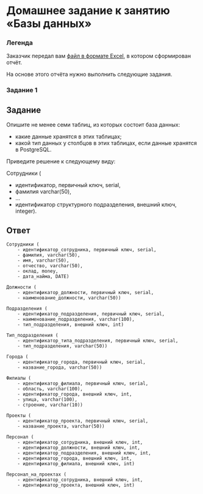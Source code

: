 # Домашнее задание к занятию «Базы данных»

### Легенда

Заказчик передал вам [файл в формате Excel](https://github.com/netology-code/sdb-homeworks/blob/main/resources/hw-12-1.xlsx), в котором сформирован отчёт. 

На основе этого отчёта нужно выполнить следующие задания.

### Задание 1
## Задание
Опишите не менее семи таблиц, из которых состоит база данных:

- какие данные хранятся в этих таблицах;
- какой тип данных у столбцов в этих таблицах, если данные хранятся в PostgreSQL.

Приведите решение к следующему виду:

Сотрудники (

- идентификатор, первичный ключ, serial,
- фамилия varchar(50),
- ...
- идентификатор структурного подразделения, внешний ключ, integer).

## Ответ

```
Сотрудники (
    - идентификатор_сотрудника, первичный ключ, serial,
    - фамилия, varchar(50),
    - имя, varchar(50),
    - отчество, varchar(50),
    - оклад, money,
    - дата_найма, DATE)

Должности (
    - идентификатор_должности, первичный ключ, serial,
    - наименование_должности, varchar(50))

Подразделения (
    - идентификатор_подразделения, первичный ключ, serial,
    - наименование_подразделения, varchar(100),
    - тип_подразделения, внешний ключ, int)

Тип_подразделения (
    - идентификатор_типа_подразделения, первичный ключ, serial,
    - тип_подразделения, varchar(50))

Города (
    - идентификатор_города, первичный ключ, serial,
    - название_города, varchar(50))

Филиалы (
    - идентификатор_филиала, первичный ключ, serial,
    - область, varchar(100),
    - идентификатор_города, внешний ключ, int,
    - улица, varchar(100),
    - строение, varchar(10))

Проекты (
    - идентификатор_проекта, первичный ключ, serial,
    - название_проекта, varchar(50))
    
Персонал (
    - идентификатор_сотрудника, внешний ключ, int,
    - идентификатор_должности, внешний ключ, int,
    - идентификатор_подразделения, внешний ключ, int,
    - идентификатор_города, внешний ключ, int,
    - идентификатор_филиала, внешний ключ, int)

Персонал_на_проектах (
    - идентификатор_сотрудника, внешний ключ, int,
    - идентификатор_проекта, внешний ключ, int)